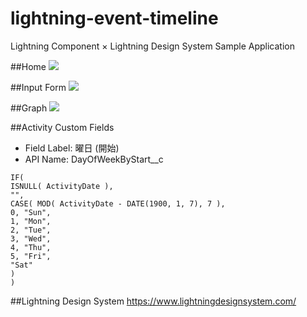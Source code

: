 # lightning-event-timeline
Lightning Component × Lightning Design System Sample Application

##Home
<img src="http://f.st-hatena.com/images/fotolife/t/tyoshikawa1106/20150929/20150929174207.png" />

##Input Form
<img src="http://f.st-hatena.com/images/fotolife/t/tyoshikawa1106/20150929/20150929173811.png" />

##Graph
<img src="http://f.st-hatena.com/images/fotolife/t/tyoshikawa1106/20150929/20150929174050.png" />

##Activity Custom Fields
- Field Label: 曜日 (開始)
- API Name: DayOfWeekByStart__c

```
IF( 
ISNULL( ActivityDate ), 
"", 
CASE( MOD( ActivityDate - DATE(1900, 1, 7), 7 ), 
0, "Sun", 
1, "Mon", 
2, "Tue", 
3, "Wed", 
4, "Thu", 
5, "Fri", 
"Sat" 
) 
)
```

##Lightning Design System
<a href="https://www.lightningdesignsystem.com/">https://www.lightningdesignsystem.com/</a>
